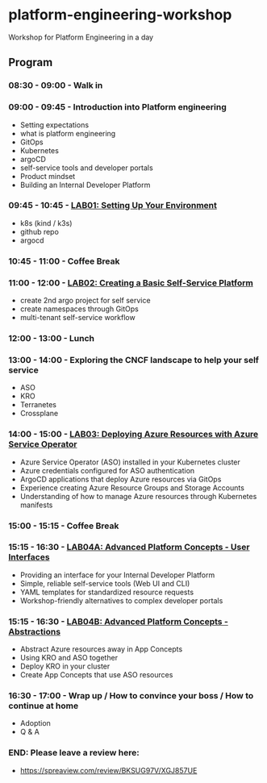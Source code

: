 # platform-engineering-workshop
Workshop for Platform Engineering in a day


## Program

### 08:30 - 09:00 - Walk in

### 09:00 - 09:45 - Introduction into Platform engineering
- Setting expectations
- what is platform engineering
- GitOps
- Kubernetes
- argoCD
- self-service tools and developer portals
- Product mindset
- Building an Internal Developer Platform

### 09:45 - 10:45 - [LAB01: Setting Up Your Environment](LAB01.md)
- k8s (kind / k3s)
- github repo
- argocd

### 10:45 - 11:00 - Coffee Break

### 11:00 - 12:00 - [LAB02: Creating a Basic Self-Service Platform](LAB02.md)
- create 2nd argo project for self service
- create namespaces through GitOps
- multi-tenant self-service workflow

### 12:00 - 13:00 - Lunch

### 13:00 - 14:00 - Exploring the CNCF landscape to help your self service
- ASO
- KRO
- Terranetes
- Crossplane

### 14:00 - 15:00 - [LAB03: Deploying Azure Resources with Azure Service Operator](LAB03.md)
- Azure Service Operator (ASO) installed in your Kubernetes cluster
- Azure credentials configured for ASO authentication
- ArgoCD applications that deploy Azure resources via GitOps
- Experience creating Azure Resource Groups and Storage Accounts
- Understanding of how to manage Azure resources through Kubernetes manifests

### 15:00 - 15:15 - Coffee Break

### 15:15 - 16:30 - [LAB04A: Advanced Platform Concepts - User Interfaces](LAB04A.md)
- Providing an interface for your Internal Developer Platform
- Simple, reliable self-service tools (Web UI and CLI)
- YAML templates for standardized resource requests
- Workshop-friendly alternatives to complex developer portals

### 15:15 - 16:30 - [LAB04B: Advanced Platform Concepts - Abstractions](LAB04B.md)
- Abstract Azure resources away in App Concepts
- Using KRO and ASO together
- Deploy KRO in your cluster
- Create App Concepts that use ASO resources

### 16:30 - 17:00 - Wrap up / How to convince your boss / How to continue at home
- Adoption
- Q & A

### END: Please leave a review here:
- https://spreaview.com/review/BKSUG97V/XGJ857UE
